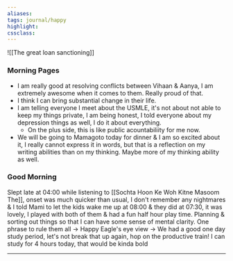 ```yaml
---
aliases:  
tags: journal/happy 
highlight:  
cssclass:
---
```


![[The great loan sanctioning]]
### Morning Pages
- I am really good at resolving conflicts between Vihaan & Aanya, I am extremely awesome when it comes to them. Really proud of that.
- I think I can bring substantial change in their life.
- I am telling everyone I meet about the USMLE, it's not about not able to keep my things private, I am being honest, I told everyone about my depression things as well, I do it about everything. 
    - On the plus side, this is like public acountabiliity for me now.
- We will be going to Mamagoto today for dinner & I am so excited about it, I really cannot express it in words, but that is a reflection on my writing abilities than on my thinking. Maybe more of my thinking ability as well. 

### Good Morning
Slept late at 04:00 while listening to [[Sochta Hoon Ke Woh Kitne Masoom The]], onset was much quicker than usual, I don't remember any nightmares & I told Mami to let the kids wake me up at 08:00 & they did at 07:30, it was lovely, I played with both of them & had a fun half hour play time.
Planning & sorting out things so that I can have some sense of mental clarity.
One phrase to rule them all → Happy
Eagle's eye view → We had a good one day study period, let's not break that up again, hop on the productive train!
I can study for 4 hours today, that would be kinda bold


--- 


